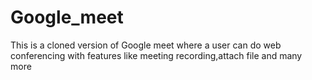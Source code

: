 # Google_meet
This is a cloned version of Google meet where a user can do web conferencing with features like meeting recording,attach file and many more

